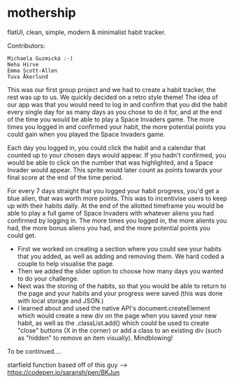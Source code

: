 # mothership

flatUI, clean, simple, modern & minimalist habit tracker.

Contributors:

    Michaela Guzmická :-)
    Neha Hirve
    Emma Scott-Allen
    Tuva Åkerlund

This was our first group project and we had to create a habit tracker, the rest was up to us. We quickly decided on a retro style theme! The idea of our app was that you would need to log in and confirm that you did the habit every single day for as many days as you chose to do it for, and at the end of the time you would be able to play a Space Invaders game. The more times you logged in and confirmed your habit, the more potential points you could gain when you played the Space Invaders game.

Each day you logged in, you could click the habit and a calendar that counted up to your chosen days would appear. If you hadn't confirmed, you would be able to click on the number that was highlighted, and a Space Invader would appear. This sprite would later count as points towards your final score at the end of the time period.

For every 7 days straight that you logged your habit progress, you'd get a blue alien, that was worth more points. This was to incentivise users to keep up with their habits daily. At the end of the allotted timeframe you would be able to play a full game of Space Invaders with whatever aliens you had confirmed by logging in. The more times you logged in, the more alients you had, the more bonus aliens you had, and the more potential points you could get.

* First we worked on creating a section where you could see your habits that you added, as well as adding and removing them. We hard coded a couple to help visualise the page.
* Then we added the slider option to choose how many days you wanted to do your challenge.
* Next was the storing of the habits, so that you would be able to return to the page and your habits and your progress were saved (this was done with local storage and JSON.)
* I learned about and used the native API's document.createElement which would create a new div on the page when you saved your new habit, as well as the .classList.add() which could be used to create "close" buttons (X in the corner) or add a class to an existing div (such as "hidden" to remove an item visually). Mindblowing!

To be continued....


starfield function based off of this guy -->
https://codepen.io/saransh/pen/BKJun
